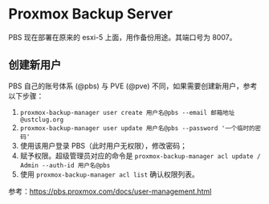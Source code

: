 # Proxmox Backup Server

PBS 现在部署在原来的 esxi-5 上面，用作备份用途。其端口号为 8007。

## 创建新用户

PBS 自己的账号体系 (@pbs) 与 PVE (@pve) 不同，如果需要创建新用户，参考以下步骤：

1. `proxmox-backup-manager user create 用户名@pbs --email 邮箱地址@ustclug.org`
2. `proxmox-backup-manager user update 用户名@pbs --password '一个临时的密码'`
3. 使用该用户登录 PBS（此时用户无权限），修改密码；
4. 赋予权限。超级管理员对应的命令是 `proxmox-backup-manager acl update / Admin --auth-id 用户名@pbs`
5. 使用 `proxmox-backup-manager acl list` 确认权限列表。

参考：<https://pbs.proxmox.com/docs/user-management.html>